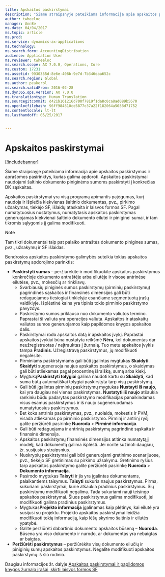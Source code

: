 ```yaml
---
title: Apskaitos paskirstymai
description: "Šiame straipsnyje pateikiama informacija apie apskaitos paskirstymus ir aprašomos pasirinktys, kurias galima apdoroti. Apskaitos paskirstymai naudojami šaltinio dokumento piniginėms sumoms paskirstyti į konkrečias DK sąskaitas."
author: twheeloc
manager: AnnBe
ms.date: 04/04/2017
ms.topic: article
ms.prod: 
ms.service: dynamics-ax-applications
ms.technology: 
ms.search.form: AccountingDistribution
audience: Application User
ms.reviewer: twheeloc
ms.search.scope: AX 7.0.0, Operations, Core
ms.custom: 17231
ms.assetid: 9030355d-8e6e-408b-9e7d-7b346eaa652c
ms.search.region: Global
ms.author: peakerbl
ms.search.validFrom: 2016-02-28
ms.dyn365.ops.version: AX 7.0.0
ms.translationtype: Human Translation
ms.sourcegitcommit: d421b161216d700f7819f1da8c0ca8ad089b5670
ms.openlocfilehash: 96ff984310ce5877c37a22f182064a5038d71752
ms.contentlocale: lt-lt
ms.lasthandoff: 05/25/2017


---
```


# <a name="accounting-distributions"></a>Apskaitos paskirstymai

[!include[banner](../includes/banner.md)]


Šiame straipsnyje pateikiama informacija apie apskaitos paskirstymus ir aprašomos pasirinktys, kurias galima apdoroti. Apskaitos paskirstymai naudojami šaltinio dokumento piniginėms sumoms paskirstyti į konkrečias DK sąskaitas. 

Apskaitos paskirstymai yra visą programą apimantis pajėgumas, kurį naudoja ir išplečia kiekvienas šaltinio dokumentas, pvz., pirkimo užsakymas, tiekėjo SF, išlaidų ataskaita ir laisvos formos SF. Pagal numatytuosius nustatymus, numatytasis apskaitos paskirstymas generuojamas kiekvienai šaltinio dokumento eilutei ir piniginei sumai, ir tam tikromis sąlygomis jį galima modifikuoti. 

> [!Note] 
> Tam tikri dokumentai taip pat palaiko antraštės dokumento pinigines sumas, pvz., užsakymų ir SF išlaidas. 

Bendrosios apskaitos paskirstymo galimybės suteikia tokias apskaitos paskirstymų apdorojimo parinktis:

-   **Paskirstyti sumas** – peržiūrėkite ir modifikuokite apskaitos paskirstymus konkrečioje dokumento antraštėje arba eilutėje ir visose antrinėse eilutėse, pvz., mokesčių ar rinkliavų.
    -   Svarbiausių piniginės sumos paskirstymų (pirminių paskirstymų) pagrindinės sąskaitos ir finansinės dimensijos gali būti redaguojamos tiesiogiai tinklelyje esančiame segmentuotų įrašų valdiklyje. Išplėstinė kaina yra tipinis tokio pirminio paskirstymo pavyzdys.
    -   Paskirstymo sumos priklauso nuo dokumento valiutos termino. Paprastai ši valiuta yra operacijos valiuta. Apskaitos ir ataskaitų valiutos sumos generuojamos kaip papildomos knygos apskaitos dalis.
    -   Paskirstymai rodo apskaitos datą ir apskaitos įvykį. Paprastai apskaitos įvykiui būna nustatyta reikšmė **Nėra**, kol dokumentas dar neužregistruotas / neįtrauktas į žurnalą. Tuo metu apskaitos įvykis tampa **Pradinis**. Užregistravę paskirstymus, jų modifikuoti negalėsite.
    -   Pirminiams paskirstymams gali būti įgalintas mygtukas **Skaidyti**. **Skaidyti** sugeneruoja naujus apskaitos paskirstymus, o skaidymas gali būti atliekamas pagal procentinę išraišką, sumą arba kiekį.
    -   Mygtuką**Paskirstyti tolygiai** galima naudoti kartu su **Skaidyti**, kad suma būtų automatiškai tolygiai paskirstyta tarp visų paskirstymų.
    -   Gali būti įgalintas pirminių paskirstymų mygtukas **Nustayti iš naujo**, kai yra daugiau nei vienas paskirstymas. **Nustatyti iš naujo** atšaukia rankiniu būdu padarytas paskirstymo modifikacijas panaikindamas visus esamus paskirstymus ir iš naujo sugeneruodamas numatytuosius paskirstymus.
    -   Bet koks antrinis paskirstymas, pvz., nuolaida, mokestis ir PVM, visada atliekamas po pirminio paskirstymo. Pirminį ir antrinį ryšį galite peržiūrėti pasirinkę **Nuoroda** &gt; **Pirminė informacija**.
    -   Gali būti redaguojama ir antrinių paskirstymų pagrindinė sąskaita ir finansinė dimensija.
    -   Apskaitos paskirstymų finansinės dimensijos atitinka numatytąjį modelį, kad dokumentą galima išplėsti. Jei norite sužinoti daugiau, žr. susijusius straipsnius.
    -   Nuokrypių paskirstymai gali būti generuojami gretinimo scenarijuose, pvz., tiekėjo SF gretinimas su pirkimo užsakymu. Gretinimo ryšius tarp apskaitos paskirstymo galite peržiūrėti pasirinkę **Nuoroda** &gt; **Dokumento informacija**.
    -   Pasirodo mygtukas **Taisyti** ir jis yra įgalintas dokumentams, palaikantiems taisymus. **Taisyti** sukuria naujus paskirstymus. Pirma, sukuriami paskirstymai, kurie atšaukia pradinius paskirstymus. Šių paskirstymų modifikuoti negalima. Tada sukuriami nauji teisingo apskaitos paskirstymai. Šiuos paskirstymus galima modifikuoti, jei modifikuoti galima pradinius paskirstymus.
    -   Mygtukas**Projekto informacija** įgalinamas kaip plėtinys, kai eilutė yra susijusi su projektu. Projekto apskaitos paskirstymai leidžia modifikuoti tokią informaciją, kaip lėšų skyrimo šaltinis ir eilutės ypatybė.
    -   Galite peržiūrėti dabartinio dokumento apskaitos būseną – **Nuoroda**. Būsena yra viso dokumento ir nurodo, ar dokumentas yra nebaigtas ar baigtas.
-   **Peržiūrėti paskirstymus** – peržiūrėkite visų dokumento eilučių ir piniginių sumų apskaitos paskirstymus. Negalite modifikuoti apskaitos paskirstymų iš šio rodinio.


Daugiau informacijos žr. dalyje [Apskaitos paskirstymai ir papildomos knygos žurnalo įrašai, skirti laisvos formos SF](accounting-distributions-subledger-journal-entries-vendor-invoices.md)



